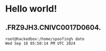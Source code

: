 # Hello world!
.FRZ9JH3.CNIVC0017D0604.
---
```
root@hackedbox:/home/spoofing% date
Wed Sep 18 05:50:14 PM UTC 2024
```
